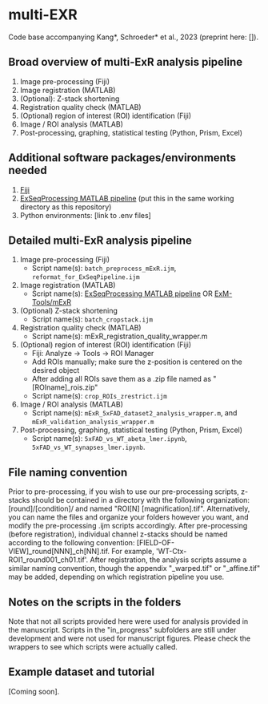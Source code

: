 # multi-EXR

Code base accompanying Kang*, Schroeder* et al., 2023 (preprint here: []).

## Broad overview of multi-ExR analysis pipeline

1. Image pre-processing (Fiji)
2. Image registration (MATLAB)
3. (Optional): Z-stack shortening
4. Registration quality check (MATLAB)
5. (Optional) region of interest (ROI) identification (Fiji)
6. Image / ROI analysis (MATLAB)
7. Post-processing, graphing, statistical testing (Python, Prism, Excel)

## Additional software packages/environments needed
1. [Fiji](https://imagej.net/software/fiji/)
2. [ExSeqProcessing MATLAB pipeline](https://github.com/dgoodwin208/ExSeqProcessing) (put this in the same working directory as this repository)
3. Python environments: [link to .env files]

## Detailed multi-ExR analysis pipeline
1. Image pre-processing (Fiji)
   * Script name(s): `batch_preprocess_mExR.ijm`, `reformat_for_ExSeqPipeline.ijm`
2. Image registration (MATLAB)
   * Script name(s): [ExSeqProcessing MATLAB pipeline](https://github.com/dgoodwin208/ExSeqProcessing) OR [ExM-Tools/mExR](https://github.com/donglaiw/ExM-Toolbox/tree/ck/mExR)
3. (Optional) Z-stack shortening
   * Script name(s): `batch_cropstack.ijm`
4. Registration quality check (MATLAB)
   * Script name(s): mExR_registration_quality_wrapper.m
5. (Optional) region of interest (ROI) identification (Fiji)
   * Fiji: Analyze -> Tools -> ROI Manager
   * Add ROIs manually; make sure the z-position is centered on the desired object
   * After adding all ROIs save them as a .zip file named as "[ROIname]_rois.zip"
   * Script name(s): `crop_ROIs_zrestrict.ijm`
6. Image / ROI analysis (MATLAB)
   * Script name(s): `mExR_5xFAD_dataset2_analysis_wrapper.m`, and `mExR_validation_analysis_wrapper.m`
7. Post-processing, graphing, statistical testing (Python, Prism, Excel)
   * Script name(s): `5xFAD_vs_WT_abeta_lmer.ipynb`, `5xFAD_vs_WT_synapses_lmer.ipynb`.

## File naming convention
Prior to pre-processing, if you wish to use our pre-processing scripts, z-stacks should be contained in a directory with the following organization: [round]/[condition]/ and named "ROI[N] [magnification].tif". Alternatively, you can name the files and organize your folders however you want, and modify the pre-processing .ijm scripts accordingly. After pre-processing (before registration), individual channel z-stacks should be named according to the following convention: [FIELD-OF-VIEW]_round[NNN]_ch[NN].tif. For example, 'WT-Ctx-ROI1_round001_ch01.tif'. After registration, the analysis scripts assume a similar naming convention, though the appendix "_warped.tif" or "_affine.tif" may be added, depending on which registration pipeline you use.

## Notes on the scripts in the folders

Note that not all scripts provided here were used for analysis provided in the manuscript. Scripts in the "in_progress" subfolders are still under development and were not used for manuscript figures. Please check the wrappers to see which scripts were actually called.

## Example dataset and tutorial
[Coming soon].
